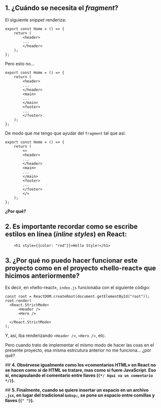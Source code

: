 ## **1. ¿Cuándo se necesita el _fragment_?**

El siguiente _snippet_ renderiza:

```
export const Home = () => {
    return (
        <header>
        ...
        </header>
    );
};
```

Pero esto no...

```
export const Home = () => {
    return (
        <header>
        ...
        </header>
        <main>
        ...
        </main>
        <footer>
        ...
        </footer>
    );
};
```

De modo que me tengo que ayudar del `fragment` tal que así:

```
export const Home = () => {
    return (
        <>
        <header>
        ...
        </header>
        <main>
        ...
        </main>
        <footer>
        ...
        </footer>
        </>
    );
};
```

**¿Por qué?**

## **2. Es importante recordar como se escribe estilos en línea (_inline styles_) en React:**

```
    <h1 style={{color: "red"}}>Hello Style!</h1>
```

## **3. ¿Por qué no puedo hacer funcionar este proyecto como en el proyecto «hello-react» que hicimos anteriormente?**

Es decir, en «hello-react», `index.js` funcionaba con el siguiente código:

```
const root = ReactDOM.createRoot(document.getElementById("root"));
root.render(
  <React.StrictMode>
      <Header />
      <Hero />
      ...
  </React.StrictMode>
);
```

Y, así, iba renderizando `<Header />`, `<Hero />`, etc.

Pero cuando trato de implementar el mismo modo de hacer las coas en el presente proyecto, esa misma estrcutura anterior no me funciona... ¿por qué?

## **4. Obsérvese igualmente como los «comentarios HTML» en React no se hacen como si de HTML se tratare, mas como si fuere JavaScript. Eso sí, encapsulando el comentario entre llaves (`{*/ Aquí va un comentario */}`).**

## **5. Finalmente, cuando se quiere insertar un espacio en un archivo `.jsx`, en lugar del tradicional `&nbsp;`, se pone un espacio entre comillas y llaves (`{" "}`).**
